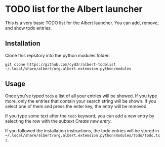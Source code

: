 # TODO list for the Albert launcher

This is a very basic TODO list for the Albert launcher. You can add, remove, and show todo entries.

## Installation

Clone this repsitory into the python modules folder:

    git clone https://github.com/cyd3r/albert-todolist ~/.local/share/albert/org.albert.extension.python/modules

## Usage

Once you've typed `todo` a list of all your entries will be showed. If you type more, only the entries that contain your search string will be shown. If you select one of them and press the enter key, the entry will be removed.

If you type some text after the `todo` keyword, you can add a new entry by selecting the row with the subtext *Create new entry*.

If you followed the installation instructions, the todo entries will be stored in `~/.local/share/albert/org.albert.extension.python/modules/todo/todo.txt`.

